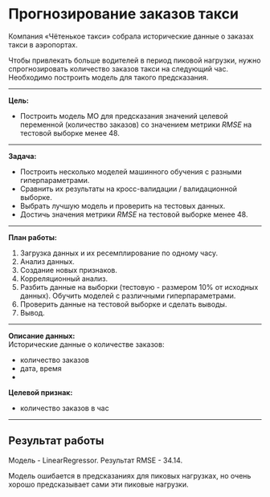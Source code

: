 #  Прогнозирование заказов такси

Компания «Чётенькое такси» собрала исторические данные о заказах такси в аэропортах. 

Чтобы привлекать больше водителей в период пиковой нагрузки, нужно спрогнозировать количество заказов такси на следующий час. Необходимо построить модель для такого предсказания.
______
**Цель:**
- Построить модель МО для предсказания значений целевой переменной (количество заказов) со значением метрики *RMSE* на тестовой выборке менее 48.
______
**Задача:**
- Построить несколько моделей машинного обучения с разными гиперпараметрами.
- Сравнить их результаты на кросс-валидации / валидационной выборке.
- Выбрать лучшую модель и проверить на тестовых данных.
- Достичь значения метрики *RMSE* на тестовой выборке менее 48.
______
**План работы:**
1. Загрузка данных и их ресемплирование по одному часу.
2. Анализ данных.
3. Создание новых признаков.
4. Корреляционный анализ.
5. Разбить данные на выборки (тестовую - размером 10% от исходных данных). Обучить  моделей с различными гиперпараметрами. 
6. Проверить данные на тестовой выборке и сделать выводы.
7. Вывод.
______
**Описание данных:**  
Исторические данные о количестве заказов:
- количество заказов
- дата, время
- 
**Целевой признак:**
- количество заказов в час
______
## Результат работы

Модель - LinearRegressor. Результат RMSE - 34.14. 

Модель ошибается в предсказаниях для пиковых нагрузках, но очень хорошо предсказывает сами эти пиковые нагрузки.
